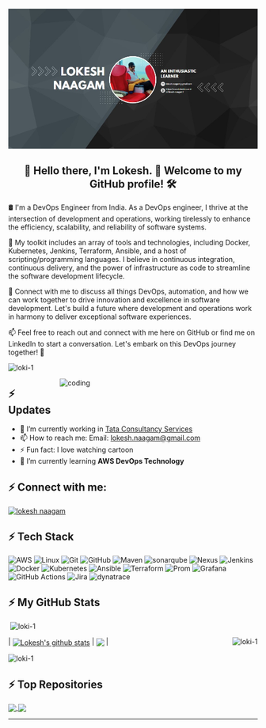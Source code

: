 ![logo](https://github.com/Loki-1/Loki-1/blob/master/images/Banner.jpg)

<h2 align="center">👋 Hello there, I'm Lokesh. 🚀 Welcome to my GitHub profile! 🛠️ </h2>

🛢️ I'm a DevOps Engineer from India. As a DevOps engineer, I thrive at the intersection of development and operations, working tirelessly to enhance the efficiency, scalability, and reliability of software systems.</br>

🔧 My toolkit includes an array of tools and technologies, including Docker, Kubernetes, Jenkins, Terraform, Ansible, and a host of scripting/programming languages. I believe in continuous integration, continuous delivery, and the power of infrastructure as code to streamline the software development lifecycle.</br>

🔗 Connect with me to discuss all things DevOps, automation, and how we can work together to drive innovation and excellence in software development. Let's build a future where development and operations work in harmony to deliver exceptional software experiences.</br>

📫 Feel free to reach out and connect with me here on GitHub or find me on LinkedIn to start a conversation. Let's embark on this DevOps journey together! 🚀</br>
<p align="left"> <img src="https://komarev.com/ghpvc/?username=loki-1&label=Profile%20views&color=0e75b6&style=flat" alt="loki-1" /> </p>
<img align="right" alt="coding" width="400" src="https://user-images.githubusercontent.com/55389276/140866485-8fb1c876-9a8f-4d6a-98dc-08c4981eaf70.gif">

## ⚡ Updates

- 🔭 I’m currently working in [Tata Consultancy Services](https://www.tcs.com/)<br/>
- 📫 How to reach me: Email: lokesh.naagam@gmail.com <br/>
- ⚡ Fun fact: I love watching cartoon <br/>
- 🌱 I’m currently learning **AWS DevOps Technology**

## ⚡ Connect with me:
<p align="left">
<a href="https://linkedin.com/in/lokesh-naagam" target="blank"><img align="center" src="https://raw.githubusercontent.com/rahuldkjain/github-profile-readme-generator/master/src/images/icons/Social/linked-in-alt.svg" alt="lokesh naagam" height="30" width="40" /></a>
</p>

## ⚡ Tech Stack
![AWS](https://img.shields.io/badge/Amazon_AWS-092E20?style=for-the-badge&logo=amazonaws&logoColor=white)
![Linux](https://img.shields.io/badge/Linux-FCC624?style=for-the-badge&logo=linux&logoColor=black)
![Git](https://img.shields.io/badge/GIT-E44C30?style=for-the-badge&logo=git&logoColor=white)
![GitHub](https://img.shields.io/badge/GitHub-100000?style=for-the-badge&logo=github&logoColor=white)
![Maven](https://img.shields.io/badge/Apache_Maven-0078D4?style=for-the-badge&logo=apachemaven&logoColor=white)
![sonarqube](https://img.shields.io/badge/-sonarqube-00979D?style=for-the-badge&logo=sonarqube&logoColor=white) 
![Nexus](https://img.shields.io/badge/Nexus-%23EB0443.svg?style=for-the-badge&logo=sonatype&logoColor=black)
![Jenkins](https://img.shields.io/badge/Jenkins-D24939?style=for-the-badge&logo=Jenkins&logoColor=black)
![Docker](https://img.shields.io/badge/docker-%230db7ed.svg?style=for-the-badge&logo=docker&logoColor=white)
![Kubernetes](https://img.shields.io/badge/kubernetes-%23326ce5.svg?style=for-the-badge&logo=kubernetes&logoColor=white)
![Ansible](https://img.shields.io/badge/ansible-%231A1918.svg?style=for-the-badge&logo=ansible&logoColor=white)
![Terraform](https://img.shields.io/badge/terraform-%235835CC.svg?style=for-the-badge&logo=terraform&logoColor=white)
![Prom](https://img.shields.io/badge/Prometheus-E6522C?style=for-the-badge&logo=Prometheus&logoColor=white)
![Grafana](https://img.shields.io/badge/grafana-%23F46800.svg?style=for-the-badge&logo=grafana&logoColor=white)
![GitHub Actions](https://img.shields.io/badge/-Github_Actions-2088FF?style=for-the-badge&logo=github-actions&logoColor=white)
![Jira](https://img.shields.io/badge/-Jira-000?&style=for-the-badge&logo=Jira-Software&logoColor=0052CC)
![dynatrace](https://img.shields.io/badge/dynatrace-FF6C37?style=for-the-badge&logo=dynatrace&logoColor=1496FF)

## ⚡ My GitHub Stats
<p>&nbsp;<img align="center" src="https://github-readme-stats.vercel.app/api?username=loki-1&show_icons=true&locale=en" alt="loki-1" /></p><p><img align="right" src="https://github-readme-stats.vercel.app/api/top-langs?username=loki-1&show_icons=true&locale=en&layout=compact" alt="loki-1" /></p>
| <a href="https://github.com/Loki-1/github-readme-stats"><img align="center" src="https://github-readme-stats.vercel.app/api?username=Loki-1&show_icons=true&include_all_commits=true&theme=buefy&hide_border=true" alt="Lokesh's github stats" /></a> | <a href="https://github.com/KLoki-1/github-readme-stats"><img align="center" src="https://github-readme-stats.vercel.app/api/top-langs/?username=Loki-1&layout=compact&theme=buefy&hide_border=true" /></a> |
<p><img align="center" src="https://github-readme-streak-stats.herokuapp.com/?user=loki-1&" alt="loki-1" /></p>

## ⚡ Top Repositories
<a href="https://github.com/Loki-1/microservice_v1_service_registry">
  <img align="center" src="https://github-readme-stats.vercel.app/api/pin/?username=Loki-1&repo=microservice_v1_service_registry&theme=buefy" />
</a>
<a href="https://github.com/Loki-1/Webapp-Resume-Pipeline">
  <img align="center" src="https://github-readme-stats.vercel.app/api/pin/?username=loki-1&repo=Webapp-Resume-Pipeline&theme=buefy" />
</a>
<hr>




